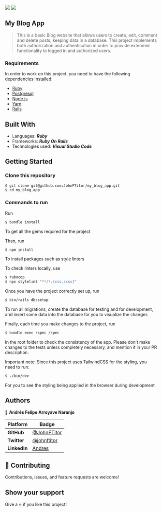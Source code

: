 
![](https://img.shields.io/static/v1?label=BY&message=JohnFTitor&color=blue)
![](https://img.shields.io/badge/Microverse-blueviolet)

## My Blog App

> This is a basic Blog website that allows users to create, edit, comment and delete posts, keeping data in a database. This project implements both authorization and authentication in order to provide extended functionality to logged in and authorized users.    

### Requirements
In order to work on this project, you need to have the following dependencies installed: 

- [Ruby](https://www.ruby-lang.org/en/) 
- [Postgresql](https://www.postgresql.org/)
- [Node.js](https://nodejs.org/en/)
- [Yarn](https://yarnpkg.com/)
- [Rails](https://rubyonrails.org/)

## Built With

- Languages: _**Ruby**_
- Frameworks: _**Ruby On Rails**_
- Technologies used: _**Visual Studio Code**_

## Getting Started

### Clone this repository

```bash
$ git clone git@github.com:JohnFTitor/my_blog_app.git
$ cd my_blog_app
```

### Commands to run

Run 
```bash
$ bundle install 
```

To get all the gems required for the project

Then, run

```bash
$ npm install 
```
To install packages such as style linters

To check linters locally, use
```bash
$ rubocop
$ npx stylelint "**/*.{css,scss}"
```

Once you have the project correctly set up, run 
```bash
$ bin/rails db:setup
```

To run all migrations, create the database for testing and for development, and insert some data into the database for you to visualize the changes

Finally, each time you make changes to the project, run 

```bash
$ bundle exec rspec /spec
```

In the root folder to check the consistency of the app. Please don't make changes to the tests unless completely necessary, and mention it in your PR description. 

Important note: Since this project uses TailwindCSS for the styling, you need to run: 

```bash
$ ./bin/dev
```

For you to see the styling being applied in the browser during development

## Authors

:bust_in_silhouette: **Andrés Felipe Arroyave Naranjo**

 Platform | Badge |
 --- | --- |
 **GitHub**    | [@JohnFTitor](https://github.com/JohnFTitor)
 **Twitter**   | [@johnftitor](https://twitter.com/johnftitor)
 **LinkedIn**  | [Andres](https://www.linkedin.com/in/andresarroyavenaranjo/?locale=en_US)

## 🤝 Contributing

Contributions, issues, and feature requests are welcome!

## Show your support

Give a ⭐️ if you like this project!
